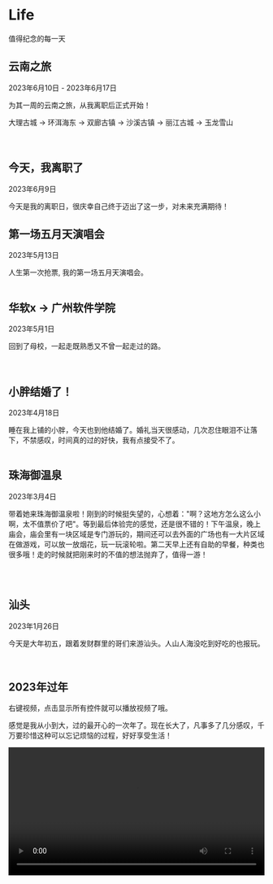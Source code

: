 # Life


值得纪念的每一天

## 云南之旅
2023年6月10日 - 2023年6月17日

为其一周的云南之旅，从我离职后正式开始！

大理古城 -> 环洱海东 -> 双廊古镇 -> 沙溪古镇 -> 丽江古城 -> 玉龙雪山

<div style="display: grid; grid-template-columns: repeat(2, 49%); gap: 10px">
  <img src="../assets/life/yunnan/202306101.jpg" alt="" />
  <img src="../assets/life/yunnan/202306102.jpg" alt="" />
  <img src="../assets/life/yunnan/202306103.jpg" alt="" />
  <img src="../assets/life/yunnan/202306105.jpg" alt="" />
  <img src="../assets/life/yunnan/202306106.jpg" alt="" />
  <img src="../assets/life/yunnan/202306104.jpg" alt="" />
</div>

## 今天，我离职了

2023年6月9日

今天是我的离职日，很庆幸自己终于迈出了这一步，对未来充满期待！


## 第一场五月天演唱会
2023年5月13日

人生第一次抢票, 我的第一场五月天演唱会。

<img src="../assets/life/mayday.jpg" alt="" />


## 华软x -> 广州软件学院
2023年5月1日

回到了母校，一起走既熟悉又不曾一起走过的路。

<div style="display: grid; grid-template-columns: repeat(2, 48%); gap: 10px">
  <img src="../assets/life/20230501.jpg" alt="" />
  <img src="../assets/life/202305011.jpg" alt="" />
  <img src="../assets/life/202305012.jpg" alt="" />
  <img src="../assets/life/202305013.jpg" alt="" />
  <img src="../assets/life/202305014.jpg" alt="" />
  <img src="../assets/life/202305015.jpg" alt="" />
</div>


## 小胖结婚了！
2023年4月18日

睡在我上铺的小胖，今天也到他结婚了。婚礼当天很感动，几次忍住眼泪不让落下，不禁感叹，时间真的过的好快，我有点接受不了。


<img src="../assets/life/20230418.jpg" alt="" />


## 珠海御温泉
2023年3月4日

带着她来珠海御温泉啦！刚到的时候挺失望的，心想着："啊？这地方怎么这么小啊，太不值票价了吧"。等到最后体验完的感觉，还是很不错的！下午温泉，晚上庙会，庙会里有一块区域是专门游玩的，期间还可以去外面的广场也有一大片区域在做游戏，可以放一放烟花，玩一玩滚轮啦。第二天早上还有自助的早餐，种类也很多哦！走的时候就把刚来时的不值的想法抛弃了，值得一游！

<div style="display: grid; grid-template-columns: repeat(2, 48%); gap: 10px; align-items: center" >
  <img src="../assets/life/202303048.jpg" alt="" />
  <img src="../assets/life/202303042.jpg" alt="" />
  <img src="../assets/life/202303043.jpg" alt="" />
  <img src="../assets/life/202303044.jpg" alt="" />
  <img src="../assets/life/202303045.jpg" alt="" />
  <img src="../assets/life/202303046.jpg" alt="" />
  <img src="../assets/life/202303047.jpg" alt="" />
  <img src="../assets/life/202303041.jpg" alt="" />
</div>


## 汕头
2023年1月26日

今天是大年初五，跟着发财群里的哥们来游汕头。人山人海没吃到好吃的也报玩。

<img src="../assets/life/202301261.jpg" alt="" />
<img src="../assets/life/202301262.jpg" alt="" />
<img src="../assets/life/202301263.jpg" alt="" />
<img src="../assets/life/202301264.jpg" alt="" />


## 2023年过年

右键视频，点击显示所有控件就可以播放视频了哦。

感觉是我从小到大，过的最开心的一次年了。现在长大了，凡事多了几分感叹，千万要珍惜这种可以忘记烦恼的过程，好好享受生活！

<div style="width: 100%" >
  <video width="100%" data-v-70787c70="" src="http://43.139.113.7:81/media/happy.mp4" id="video-home" data-object-fit="" playsinline="" x5-playsinline="" webkit-playsinline="true" x5-video-player-type="h5" preload="auto" style=""></video>
</div>
